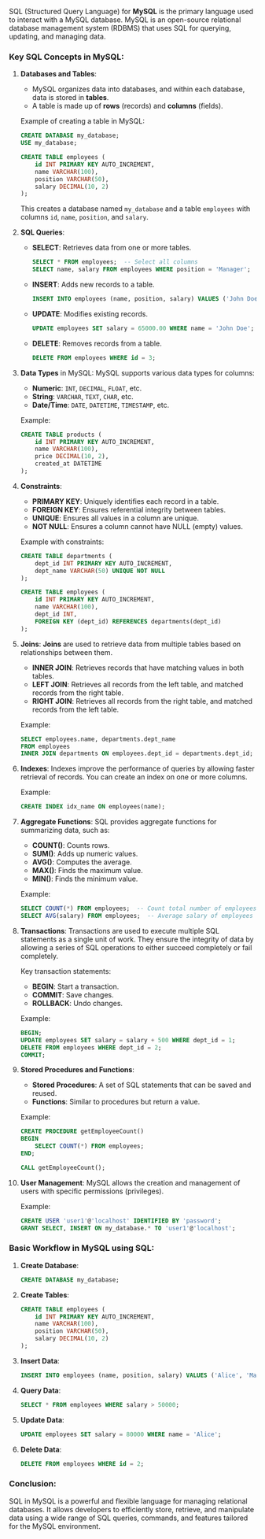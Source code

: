 SQL (Structured Query Language) for **MySQL** is the primary language used to interact with a MySQL database. MySQL is
an open-source relational database management system (RDBMS) that uses SQL for querying, updating, and managing data.

### Key SQL Concepts in MySQL:

1. **Databases and Tables**:
    - MySQL organizes data into databases, and within each database, data is stored in **tables**.
    - A table is made up of **rows** (records) and **columns** (fields).

   Example of creating a table in MySQL:
   ```sql
   CREATE DATABASE my_database;
   USE my_database;

   CREATE TABLE employees (
       id INT PRIMARY KEY AUTO_INCREMENT,
       name VARCHAR(100),
       position VARCHAR(50),
       salary DECIMAL(10, 2)
   );
   ```
   This creates a database named `my_database` and a table `employees` with columns `id`, `name`, `position`,
   and `salary`.

2. **SQL Queries**:
    - **SELECT**: Retrieves data from one or more tables.
      ```sql
      SELECT * FROM employees;  -- Select all columns
      SELECT name, salary FROM employees WHERE position = 'Manager';  -- Select specific columns
      ```

    - **INSERT**: Adds new records to a table.
      ```sql
      INSERT INTO employees (name, position, salary) VALUES ('John Doe', 'Engineer', 60000.00);
      ```

    - **UPDATE**: Modifies existing records.
      ```sql
      UPDATE employees SET salary = 65000.00 WHERE name = 'John Doe';
      ```

    - **DELETE**: Removes records from a table.
      ```sql
      DELETE FROM employees WHERE id = 3;
      ```

3. **Data Types** in MySQL:
   MySQL supports various data types for columns:
    - **Numeric**: `INT`, `DECIMAL`, `FLOAT`, etc.
    - **String**: `VARCHAR`, `TEXT`, `CHAR`, etc.
    - **Date/Time**: `DATE`, `DATETIME`, `TIMESTAMP`, etc.

   Example:
   ```sql
   CREATE TABLE products (
       id INT PRIMARY KEY AUTO_INCREMENT,
       name VARCHAR(100),
       price DECIMAL(10, 2),
       created_at DATETIME
   );
   ```

4. **Constraints**:
    - **PRIMARY KEY**: Uniquely identifies each record in a table.
    - **FOREIGN KEY**: Ensures referential integrity between tables.
    - **UNIQUE**: Ensures all values in a column are unique.
    - **NOT NULL**: Ensures a column cannot have NULL (empty) values.

   Example with constraints:
   ```sql
   CREATE TABLE departments (
       dept_id INT PRIMARY KEY AUTO_INCREMENT,
       dept_name VARCHAR(50) UNIQUE NOT NULL
   );

   CREATE TABLE employees (
       id INT PRIMARY KEY AUTO_INCREMENT,
       name VARCHAR(100),
       dept_id INT,
       FOREIGN KEY (dept_id) REFERENCES departments(dept_id)
   );
   ```

5. **Joins**:
   **Joins** are used to retrieve data from multiple tables based on relationships between them.

    - **INNER JOIN**: Retrieves records that have matching values in both tables.
    - **LEFT JOIN**: Retrieves all records from the left table, and matched records from the right table.
    - **RIGHT JOIN**: Retrieves all records from the right table, and matched records from the left table.

   Example:
   ```sql
   SELECT employees.name, departments.dept_name
   FROM employees
   INNER JOIN departments ON employees.dept_id = departments.dept_id;
   ```

6. **Indexes**:
   Indexes improve the performance of queries by allowing faster retrieval of records. You can create an index on one or
   more columns.

   Example:
   ```sql
   CREATE INDEX idx_name ON employees(name);
   ```

7. **Aggregate Functions**:
   SQL provides aggregate functions for summarizing data, such as:
    - **COUNT()**: Counts rows.
    - **SUM()**: Adds up numeric values.
    - **AVG()**: Computes the average.
    - **MAX()**: Finds the maximum value.
    - **MIN()**: Finds the minimum value.

   Example:
   ```sql
   SELECT COUNT(*) FROM employees;  -- Count total number of employees
   SELECT AVG(salary) FROM employees;  -- Average salary of employees
   ```

8. **Transactions**:
   Transactions are used to execute multiple SQL statements as a single unit of work. They ensure the integrity of data
   by allowing a series of SQL operations to either succeed completely or fail completely.

   Key transaction statements:
    - **BEGIN**: Start a transaction.
    - **COMMIT**: Save changes.
    - **ROLLBACK**: Undo changes.

   Example:
   ```sql
   BEGIN;
   UPDATE employees SET salary = salary + 500 WHERE dept_id = 1;
   DELETE FROM employees WHERE dept_id = 2;
   COMMIT;
   ```

9. **Stored Procedures and Functions**:
    - **Stored Procedures**: A set of SQL statements that can be saved and reused.
    - **Functions**: Similar to procedures but return a value.

   Example:
   ```sql
   CREATE PROCEDURE getEmployeeCount()
   BEGIN
       SELECT COUNT(*) FROM employees;
   END;

   CALL getEmployeeCount();
   ```

10. **User Management**:
    MySQL allows the creation and management of users with specific permissions (privileges).

    Example:
    ```sql
    CREATE USER 'user1'@'localhost' IDENTIFIED BY 'password';
    GRANT SELECT, INSERT ON my_database.* TO 'user1'@'localhost';
    ```

### Basic Workflow in MySQL using SQL:

1. **Create Database**:
   ```sql
   CREATE DATABASE my_database;
   ```

2. **Create Tables**:
   ```sql
   CREATE TABLE employees (
       id INT PRIMARY KEY AUTO_INCREMENT,
       name VARCHAR(100),
       position VARCHAR(50),
       salary DECIMAL(10, 2)
   );
   ```

3. **Insert Data**:
   ```sql
   INSERT INTO employees (name, position, salary) VALUES ('Alice', 'Manager', 75000.00);
   ```

4. **Query Data**:
   ```sql
   SELECT * FROM employees WHERE salary > 50000;
   ```

5. **Update Data**:
   ```sql
   UPDATE employees SET salary = 80000 WHERE name = 'Alice';
   ```

6. **Delete Data**:
   ```sql
   DELETE FROM employees WHERE id = 2;
   ```

### Conclusion:

SQL in MySQL is a powerful and flexible language for managing relational databases. It allows developers to efficiently
store, retrieve, and manipulate data using a wide range of SQL queries, commands, and features tailored for the MySQL
environment.